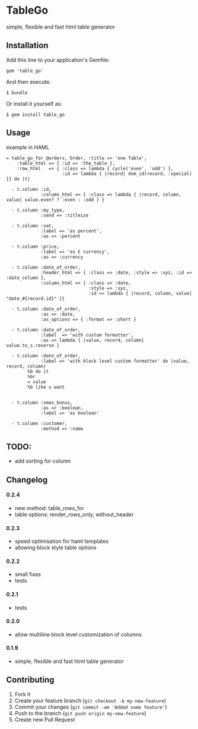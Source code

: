 # TableGo

simple, flexible and fast html table generator


## Installation

Add this line to your application's Gemfile:

    gem 'table_go'

And then execute:

    $ bundle

Or install it yourself as:

    $ gem install table_go


## Usage

example in HAML

    = table_go_for @orders, Order, :title => 'one Table',
        :table_html => { :id => :the_table },
        :row_html   => { :class => lambda { cycle('even', 'odd') },
                         :id => lambda { |record| dom_id(record, :special) }} do |t|

      - t.column :id,
                 :column_html => { :class => lambda { |record, column, value| value.even? ? :even : :odd } }

      - t.column :my_type,
                 :send => :titleize

      - t.column :vat,
                 :label => 'as percent',
                 :as => :percent

      - t.column :price,
                 :label => 'as € currency',
                 :as => :currency

      - t.column :date_of_order,
                 :header_html => { :class => :date, :style => :xyz, :id => :date_column },
                 :column_html => { :class => :date,
                                   :style => :xyz,
                                   :id => lambda { |record, column, value| "date_#{record.id}" }}

      - t.column :date_of_order,
                 :as => :date,
                 :as_options => { :format => :short }

      - t.column :date_of_order,
                 :label  => 'with custom formatter',
                 :as => lambda { |value, record, column| value.to_s.reverse }

      - t.column :date_of_order,
                 :label => 'with block level custom formatter' do |value, record, column|
            %b do it
            %br
            = value
            %b like u want


      - t.column :xmas_bonus,
                 :as => :boolean,
                 :label => 'as boolean'

      - t.column :customer,
                 :method => :name


## TODO:

- add sorting for column


## Changelog

#### 0.2.4

- new method: table_rows_for
- table options: render_rows_only, without_header

#### 0.2.3

- speed optimisation for haml templates
- allowing block style table options

#### 0.2.2

- small fixes
- tests

#### 0.2.1

- tests

#### 0.2.0

- allow multiline block level customization of columns

#### 0.1.9

- simple, flexible and fast html table generator


## Contributing

1. Fork it
2. Create your feature branch (`git checkout -b my-new-feature`)
3. Commit your changes (`git commit -am 'Added some feature'`)
4. Push to the branch (`git push origin my-new-feature`)
5. Create new Pull Request
